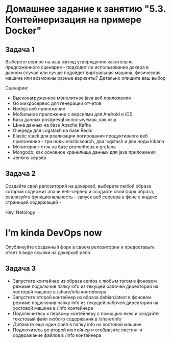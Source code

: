 # Домашнее задание к занятию "5.3. Контейнеризация на примере Docker"

## Задача 1 

Выберете верное на ваш взгляд утверждение касательно предложенного сценария - подходит ли использование докера в данном случае или лучше подойдет виртуальная машина, физическая машина или возможны разные варианты? Детально опишите ваш выбор  

Сценарии:

- Высконагруженное монолитное java веб приложения 
- Go микросервис для генерации отчетов
- Nodejs веб приложение
- Мобильное приложение c версиями для Android и iOS
- База данных postgresql используемая,  как кэш
- Шина данных на базе Apache Kafka
- Очередь для Logstash на базе Redis
- Elastic stack для реализации логирования продуктивного веб приложения - три ноды elasticsearch, два logstash и две ноды kibana 
- Мониторинг стэк на базе prometheus и grafana 
- Mongodb, как основное хранилище данных для java приложения 
- Jenkins сервер 

## Задача 2 

Создайте свой репозиторий на докерхаб, выберете любой образа который содержит апачи веб-сервер и создайте свой форк образа, реализуйте функциональность - запуск веб сервера в фоне с индекс страницей содержащей - 

<head>
Hey, Netology
</head>
<body>
<h1>I’m kinda DevOps now</h1>
</body>

Опубликуйте созданный форк в своем репозитории и предоставьте ответ в виде ссылки на докерхаб репо.

## Задача 3 

- Запустите контейнер из образа centos c любым тэгом в фоновом режиме подключив папку info из текущей рабочей директории на хостовой машине в /share/info контейнера
- Запустите второй контейнер из образа debian:latest в фоновом режиме подключив папку info из текущей рабочей директории на хостовой машине в /info контейнера
- Подключитесь к первому контейнеру с помощью exec и создайте текстовый файл любого содержания в /share/info 
- Добавьте еще один файл в папку info  на хостовой машине
- Подлючитесь во второй контейнер и отобразите листинг и содеражание файлов в /info контейнера 